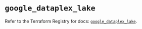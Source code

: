 # `google_dataplex_lake`

Refer to the Terraform Registry for docs: [`google_dataplex_lake`](https://registry.terraform.io/providers/hashicorp/google/6.42.0/docs/resources/dataplex_lake).
